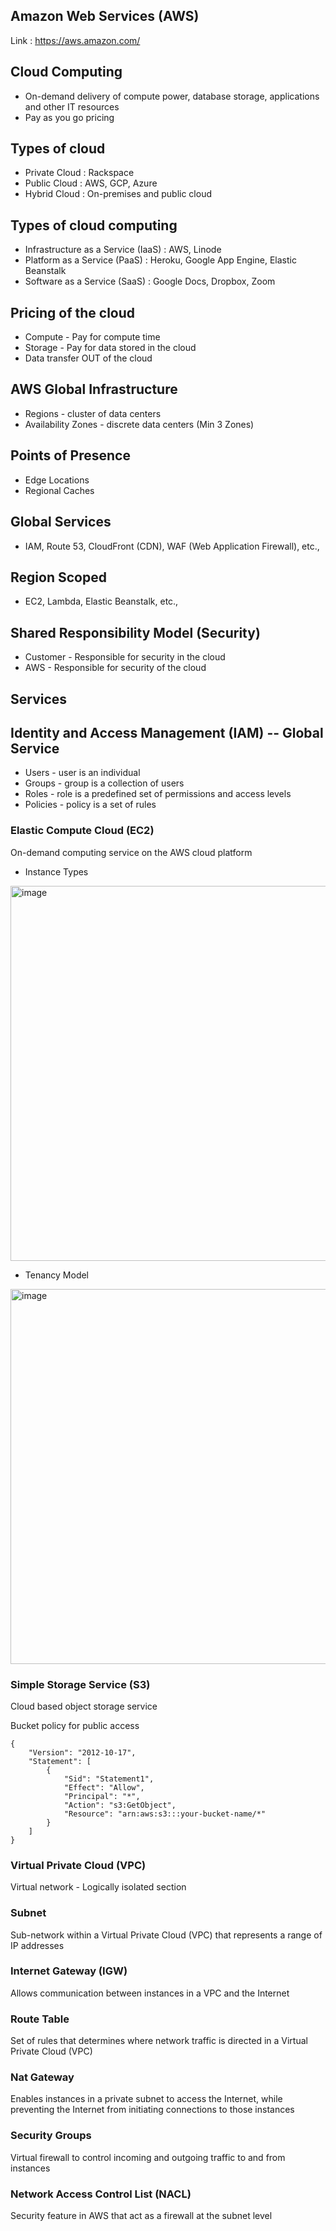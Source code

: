 ## Amazon Web Services (AWS)
Link : https://aws.amazon.com/

## Cloud Computing
- On-demand delivery of compute power, database storage, applications and other IT resources
- Pay as you go pricing

## Types of cloud
- Private Cloud : Rackspace
- Public Cloud : AWS, GCP, Azure
- Hybrid Cloud : On-premises and public cloud

## Types of cloud computing
- Infrastructure as a Service (IaaS) : AWS, Linode
- Platform as a Service (PaaS) : Heroku, Google App Engine, Elastic Beanstalk
- Software as a Service (SaaS) : Google Docs, Dropbox, Zoom

## Pricing of the cloud
- Compute - Pay for compute time
- Storage - Pay for data stored in the cloud
- Data transfer OUT of the cloud

## AWS Global Infrastructure
- Regions - cluster of data centers
- Availability Zones - discrete data centers (Min 3 Zones)

## Points of Presence
- Edge Locations
- Regional Caches

## Global Services
- IAM, Route 53, CloudFront (CDN), WAF (Web Application Firewall), etc.,

## Region Scoped
- EC2, Lambda, Elastic Beanstalk, etc.,

## Shared Responsibility Model (Security) 
- Customer   - Responsible for security in the cloud
- AWS        - Responsible for security of the cloud

## Services

## Identity and Access Management (IAM) -- Global Service
- Users     - user is an individual
- Groups    - group is a collection of users
- Roles     - role is a predefined set of permissions and access levels
- Policies  - policy is a set of rules

### Elastic Compute Cloud (EC2) 
On-demand computing service on the AWS cloud platform

- Instance Types<br>
<img width="600" alt="image" src="https://github.com/user-attachments/assets/f2fdb6c3-9a40-4992-9c4c-9cf662010f68">

- Tenancy Model<br>
<img width="600" alt="image" src="https://github.com/user-attachments/assets/1d691ce6-ee47-47e2-b17b-24d2614fce0d">

### Simple Storage Service (S3)
Cloud based object storage service

Bucket policy for public access
```
{
    "Version": "2012-10-17",
    "Statement": [
        {
            "Sid": "Statement1",
            "Effect": "Allow",
            "Principal": "*",
            "Action": "s3:GetObject",
            "Resource": "arn:aws:s3:::your-bucket-name/*"
        }
    ]
}
```

### Virtual Private Cloud (VPC)
Virtual network - Logically isolated section

### Subnet
Sub-network within a Virtual Private Cloud (VPC) that represents a range of IP addresses

### Internet Gateway (IGW)
Allows communication between instances in a VPC and the Internet

### Route Table
Set of rules that determines where network traffic is directed in a Virtual Private Cloud (VPC)

### Nat Gateway
Enables instances in a private subnet to access the Internet, while preventing the Internet from initiating connections to those instances

### Security Groups
Virtual firewall to control incoming and outgoing traffic to and from instances

### Network Access Control List (NACL)
Security feature in AWS that act as a firewall at the subnet level

